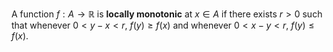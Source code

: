 A function $f:A\to \mathbb R$ is **locally monotonic** at $x \in A$ if there exists $r>0$ such that whenever $0 < y-x < r$, $f(y)\geq f(x)$ and whenever $0 < x-y < r$, $f(y)\leq f(x)$.

